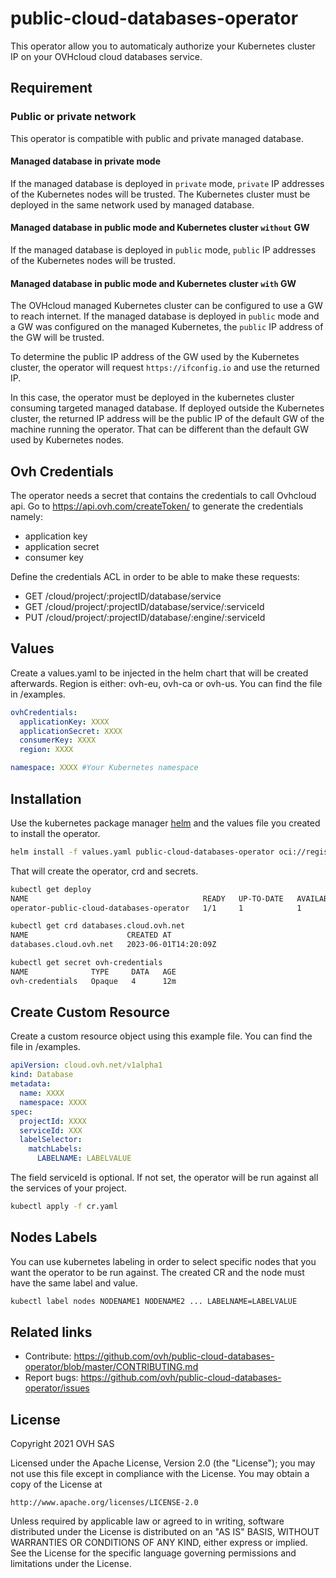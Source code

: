 # public-cloud-databases-operator

This operator allow you to automaticaly authorize your Kubernetes cluster IP on your OVHcloud cloud databases service.

## Requirement

### Public or private network

This operator is compatible with public and private managed database.

#### Managed database in private mode

If the managed database is deployed in `private` mode, `private` IP addresses of the Kubernetes nodes will be trusted.
The Kubernetes cluster must be deployed in the same network used by managed database.

#### Managed database in public mode and Kubernetes cluster `without` GW

If the managed database is deployed in `public` mode, `public` IP addresses of the Kubernetes nodes will be trusted.

#### Managed database in public mode and Kubernetes cluster `with` GW

The OVHcloud managed Kubernetes cluster can be configured to use a GW to reach internet.
If the managed database is deployed in `public` mode and a GW was configured on the managed Kubernetes, the `public` IP address of the GW will be trusted.

To determine the public IP address of the GW used by the Kubernetes cluster, the operator will request `https://ifconfig.io` and use the returned IP.

In this case, the operator must be deployed in the kubernetes cluster consuming targeted managed database.
If deployed outside the Kubernetes cluster, the returned IP address will be the public IP of the default GW of the machine running the operator. That can be different than the default GW used by Kubernetes nodes.

## Ovh Credentials

The operator needs a secret that contains the credentials to call Ovhcloud api. Go to <https://api.ovh.com/createToken/> to generate the credentials namely:

- application key
- application secret
- consumer key

Define the credentials ACL in order to be able to make these requests:

- GET /cloud/project/:projectID/database/service
- GET /cloud/project/:projectID/database/service/:serviceId
- PUT /cloud/project/:projectID/database/:engine/:serviceId

## Values

Create a values.yaml to be injected in the helm chart
that will be created afterwards. Region is either: ovh-eu, ovh-ca or ovh-us.
You can find the file in /examples.

```yaml
ovhCredentials:
  applicationKey: XXXX
  applicationSecret: XXXX
  consumerKey: XXXX
  region: XXXX

namespace: XXXX #Your Kubernetes namespace
```

## Installation

Use the kubernetes package manager [helm](https://helm.sh) and the values file you created to install the operator.

```bash
helm install -f values.yaml public-cloud-databases-operator oci://registry-1.docker.io/ovhcom/public-cloud-databases-operator --version 3
```

That will create the operator, crd and secrets.

 ```bash
kubectl get deploy
NAME                                       READY   UP-TO-DATE   AVAILABLE   AGE
operator-public-cloud-databases-operator   1/1     1            1           11h

kubectl get crd databases.cloud.ovh.net
NAME                      CREATED AT
databases.cloud.ovh.net   2023-06-01T14:20:09Z

kubectl get secret ovh-credentials
NAME              TYPE     DATA   AGE
ovh-credentials   Opaque   4      12m
```

## Create Custom Resource

Create a custom resource object using this example file.
You can find the file in /examples.

```yaml
apiVersion: cloud.ovh.net/v1alpha1
kind: Database
metadata:
  name: XXXX
  namespace: XXXX
spec:
  projectId: XXXX
  serviceId: XXX
  labelSelector:
    matchLabels:
      LABELNAME: LABELVALUE
```

The field serviceId is optional. If not set, the operator will be run against all the services of your project.

```bash
kubectl apply -f cr.yaml
```

## Nodes Labels

You can use kubernetes labeling in order to select specific nodes that you want the operator to be run against.
The created CR and the node must have the same label and value.

```bash
kubectl label nodes NODENAME1 NODENAME2 ... LABELNAME=LABELVALUE
```

## Related links

- Contribute: <https://github.com/ovh/public-cloud-databases-operator/blob/master/CONTRIBUTING.md>
- Report bugs: <https://github.com/ovh/public-cloud-databases-operator/issues>

## License

Copyright 2021 OVH SAS

Licensed under the Apache License, Version 2.0 (the "License");
you may not use this file except in compliance with the License.
You may obtain a copy of the License at

    http://www.apache.org/licenses/LICENSE-2.0

Unless required by applicable law or agreed to in writing, software
distributed under the License is distributed on an "AS IS" BASIS,
WITHOUT WARRANTIES OR CONDITIONS OF ANY KIND, either express or implied.
See the License for the specific language governing permissions and
limitations under the License.
